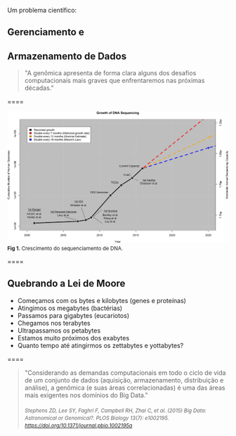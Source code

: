<!-- .slide: data-background="img/motivation.jpg" -->

Um problema científico:

## Gerenciamento e
## Armazenamento de Dados

>"A genômica apresenta de forma clara alguns dos desafios computacionais mais graves que enfrentaremos nas próximas décadas."


====

<!-- .slide: data-background="img/motivation.jpg" -->
<img src="img/logos/data3.png" style="background:none; border:none; box-shadow:none;">
<small><b>Fig 1.</b> Crescimento do sequenciamento de DNA. <br></small>

====

<!-- .slide: data-background="img/motivation.jpg" -->

## Quebrando a Lei de Moore

- Começamos com os bytes e kilobytes (genes e proteínas)
- Atingimos os megabytes (bactérias)
- Passamos para gigabytes (eucariotos)
- Chegamos nos terabytes
- Ultrapassamos os petabytes
- Estamos muito próximos dos exabytes
- Quanto tempo até atingirmos os zettabytes e	yottabytes?

====
<!-- .slide: data-background="img/motivation.jpg" -->


>"Considerando as demandas computacionais em todo o ciclo de vida de um conjunto de dados (aquisição, armazenamento, distribuição e análise), a genômica (e suas áreas correlacionadas) é uma das áreas mais exigentes nos domínios do Big Data."
<br><br>
<cite> <small>Stephens ZD, Lee SY, Faghri F, Campbell RH, Zhai C, et al. (2015) Big Data: Astronomical or Genomical?. PLOS Biology 13(7): e1002195. https://doi.org/10.1371/journal.pbio.1002195a </small></cite>




